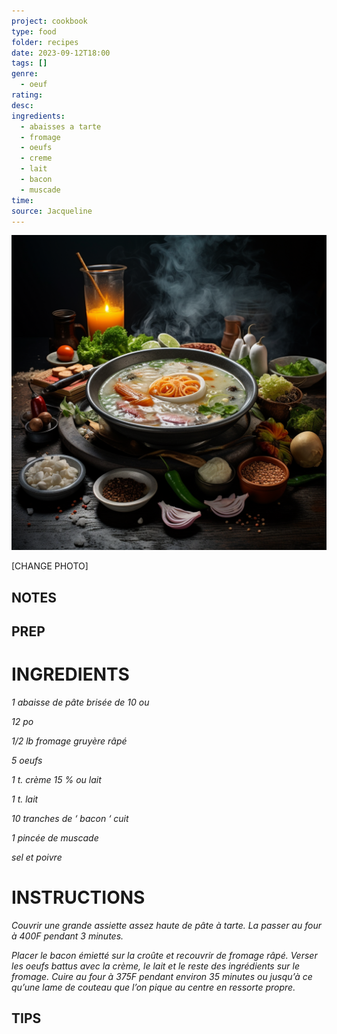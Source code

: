 ```yaml
---
project: cookbook
type: food
folder: recipes
date: 2023-09-12T18:00
tags: []
genre:
  - oeuf
rating: 
desc: 
ingredients:
  - abaisses a tarte
  - fromage
  - oeufs
  - creme
  - lait
  - bacon
  - muscade
time: 
source: Jacqueline
---
```


![IMAGE](_default.png)


[CHANGE PHOTO]


## NOTES




## PREP


# INGREDIENTS

_1 abaisse de pâte brisée de 10 ou_

_12 po_

_1/2 lb fromage gruyère râpé_

_5 oeufs_

_1 t. crème 15 % ou lait_

_1 t. lait_

_10 tranches de ‘ bacon ‘ cuit_

_1 pincée de muscade_

_sel et poivre_


# INSTRUCTIONS

_Couvrir une grande assiette assez haute de_
_pâte à tarte. La passer au four à 400F pendant_
_3 minutes._

_Placer le bacon émietté sur la croûte et recouvrir_
_de fromage râpé. Verser les oeufs battus_
_avec la crème, le lait et le reste des ingrédients_
_sur le fromage. Cuire au four à 375F pendant_
_environ 35 minutes ou jusqu’à ce qu’une lame_
_de couteau que l’on pique au centre en ressorte_
_propre._



## TIPS



